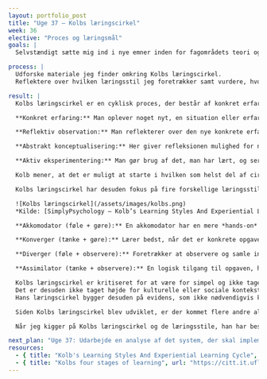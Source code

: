 ```yaml
---
layout: portfolio_post
title: "Uge 37 – Kolbs læringscirkel"
week: 36
elective: "Proces og læringsmål"
goals: |
  Selvstændigt sætte mig ind i nye emner inden for fagområdets teori og/eller praksis.

process: |
  Udforske materiale jeg finder omkring Kolbs læringscirkel.  
  Reflektere over hvilken læringsstil jeg foretrækker samt vurdere, hvordan jeg kan bruge dette fremadrettet.

result: |
  Kolbs læringscirkel er en cyklisk proces, der består af konkret erfaring, reflektiv observation, abstrakt konceptualisering og aktiv eksperimentering. Undervejs vil man være inde i alle de forskellige faser, hvor man hele tiden bygger videre på det, man har lært.  

  **Konkret erfaring:** Man oplever noget nyt, en situation eller erfaring, eller en genfortolkning af en tidligere erfaring.  

  **Reflektiv observation:** Man reflekterer over den nye konkrete erfaring i lyset af det, man allerede ved. Her er man særligt optaget af sammenhængen mellem erfaring og forståelse.  

  **Abstrakt konceptualisering:** Her giver refleksionen mulighed for nye idéer eller en modificering af et allerede eksisterende koncept.  

  **Aktiv eksperimentering:** Man gør brug af det, man har lært, og ser hvordan det udfolder sig.  

  Kolb mener, at det er muligt at starte i hvilken som helst del af cirklen og derefter følge den logiske rækkefølge, han har stillet op. Det er alligevel først, når man har været igennem hele cirklen, at man oplever effektiv læring. Ifølge Kolbs perspektiv kommer viden derfor ved at cyklisk bevæge sig mellem *at gøre* og *at tænke*. Dette understøtter hans udsagn om, at læring er *“transformationen af erfaring”* og ikke bare tilegnelse af fakta.  

  Kolbs læringscirkel har desuden fokus på fire forskellige læringsstile. Han understreger, at forskellige mennesker har helt naturligt forskellige læringsstile. Kolb mener, at vores læringsstil afhænger af to variabler: hvordan vi går til en opgave, og hvordan vi tænker eller føler omkring opgaven.  

  ![Kolbs læringscirkel](/assets/images/kolbs.png)  
  *Kilde: [SimplyPsychology – Kolb’s Learning Styles And Experiential Learning Cycle](https://www.simplypsychology.org/learning-kolb.html)*  

  **Akkomodator (føle + gøre):** En akkomodator har en mere *hands-on* stil, hvor det handler mere om intuition end logik. De foretrækker at bruge andres analyser og information frem for at lave deres egen analyse.  

  **Konverger (tænke + gøre):** Lærer bedst, når det er konkrete opgaver eller problemer, der skal løses. De kan godt lide at eksperimentere med nye idéer og arbejde med praktiske opgaver.  

  **Diverger (føle + observere):** Foretrækker at observere og samle information. Er god til at se ting fra flere forskellige vinkler og reflektere.  

  **Assimilator (tænke + observere):** En logisk tilgang til opgaven, hvor teori, modeller og struktureret viden vægtes højt. En assimilator er glad for at læse, analysere og organisere information.  

  Kolbs læringscirkel er kritiseret for at være for simpel og ikke tage højde for den komplekse, ikke-sekventielle måde, mennesker lærer på i den virkelige verden. Det kan være, at man gentager et trin flere gange, springer over eller bevæger sig igennem dem i en anden rækkefølge. Hvis man tager Kolbs læringscirkel uden at tage højde for dette, kan det medføre, at man besværliggør læring og overser den spontane, rekursive måde, læring ofte sker på.  
  Det er desuden ikke taget højde for kulturelle eller sociale kontekster, som kan forme læring.  
  Hans læringscirkel bygger desuden på evidens, som ikke nødvendigvis kan bekræfte, at disse forskellige læringsstile kan forbedre læring.  

  Siden Kolbs læringscirkel blev udviklet, er der kommet flere andre alternative rammeværk, som tager højde for social kontekst, feedback-loops og læringsbehov i udvikling.  

  Når jeg kigger på Kolbs læringscirkel og de læringsstile, han har beskrevet, kan jeg se, at jeg læner mig mest op ad akkomodator og konverger. Det vil sige, at jeg bedst lærer ved at kaste mig ud i tingene, prøve, fejle og justere. Jeg får desuden meget ud af at løse konkrete problemer og at få tingene til at virke. Det betyder, at jeg kan starte med at gøre, fx tegne, afprøve og kode. Dette skal derefter følges op med at koble teori på, som understøtter og/eller udfordrer det, jeg har lavet, hvorefter jeg kan reflektere og observere.  

next_plan: "Uge 37: Udarbejde en analyse af det system, der skal implementeres"
resources:
  - { title: "Kolb's Learning Styles And Experiential Learning Cycle", url: "https://www.simplypsychology.org/learning-kolb.html" }
  - { title: "Kolbs four stages of learning", url: "https://citt.it.ufl.edu/resources/course-development-resources/the-learning-process/types-of-learners/kolbs-four-stages-of-learning/" }
---
```

